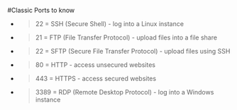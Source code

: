 #Classic Ports to know

- > 22 = SSH (Secure Shell) - log into a Linux instance
- > 21 = FTP (File Transfer Protocol) - upload files into a file share
- > 22 = SFTP (Secure File Transfer Protocol) - upload files using SSH
- > 80 = HTTP - access unsecured websites
- > 443 = HTTPS - access secured websites
- > 3389 = RDP (Remote Desktop Protocol) - log into a Windows instance
